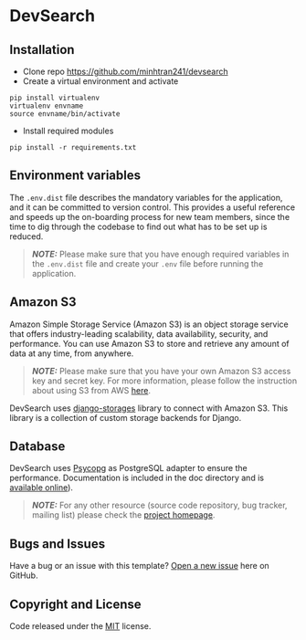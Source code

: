# DevSearch

## Installation

* Clone repo <https://github.com/minhtran241/devsearch>
* Create a virtual environment and activate

```
pip install virtualenv
virtualenv envname
source envname/bin/activate
```

* Install required modules

```
pip install -r requirements.txt
```

## Environment variables

The `.env.dist` file describes the mandatory variables for the application, and it can be committed to version control. This provides a useful reference and speeds up the on-boarding process for new team members, since the time to dig through the codebase to find out what has to be set up is reduced. 

> **_NOTE:_** Please make sure that you have enough required variables in the `.env.dist` file and create your `.env` file before running the application.

## Amazon S3

Amazon Simple Storage Service (Amazon S3) is an object storage service that offers industry-leading scalability, data availability, security, and performance. You can use Amazon S3 to store and retrieve any amount of data at any time, from anywhere.

> **_NOTE:_** Please make sure that you have your own Amazon S3 access key and secret key. For more information, please follow the instruction about using S3 from AWS [here](https://aws.amazon.com/s3/getting-started/).

DevSearch uses [django-storages](https://django-storages.readthedocs.io/en/latest/) library to connect with Amazon S3. This library is a collection of custom storage backends for Django.

## Database

DevSearch uses [Psycopg](https://www.psycopg.org/docs/) as PostgreSQL adapter to ensure the performance. Documentation is included in the doc directory and is [available online](https://www.psycopg.org/docs/)).

> **_NOTE:_** For any other resource (source code repository, bug tracker, mailing list) please check the [project homepage](https://www.psycopg.org/).

## Bugs and Issues

Have a bug or an issue with this template? [Open a new issue](https://github.com/minhtran241/devsearch/issues) here on GitHub.

## Copyright and License

Code released under the [MIT](https://github.com/minhtran241/devsearch/blob/main/LICENSE) license.

